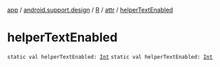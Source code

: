 [app](../../../index.md) / [android.support.design](../../index.md) / [R](../index.md) / [attr](index.md) / [helperTextEnabled](./helper-text-enabled.md)

# helperTextEnabled

`static val helperTextEnabled: `[`Int`](https://kotlinlang.org/api/latest/jvm/stdlib/kotlin/-int/index.html)
`static val helperTextEnabled: `[`Int`](https://kotlinlang.org/api/latest/jvm/stdlib/kotlin/-int/index.html)